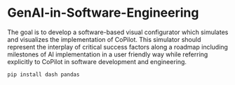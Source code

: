 # GenAI-in-Software-Engineering

The goal is to develop a software-based visual configurator which simulates and visualizes the implementation of CoPilot. This simulator should represent the interplay of critical success factors along a roadmap including milestones of AI implementation in a user friendly way while referring explicitly to CoPilot in software development and engineering.

```bash
pip install dash pandas
```
